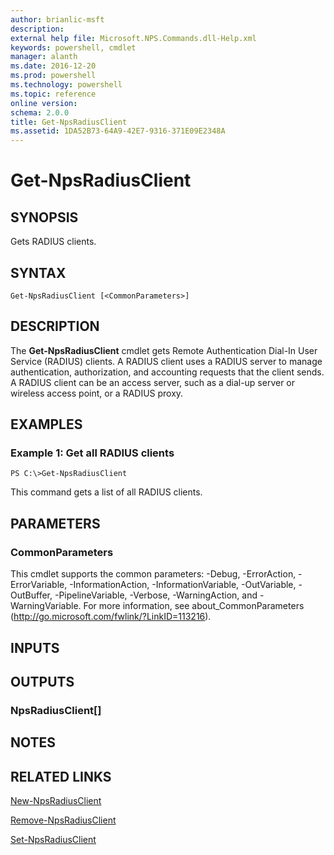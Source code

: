 ```yaml
---
author: brianlic-msft
description: 
external help file: Microsoft.NPS.Commands.dll-Help.xml
keywords: powershell, cmdlet
manager: alanth
ms.date: 2016-12-20
ms.prod: powershell
ms.technology: powershell
ms.topic: reference
online version: 
schema: 2.0.0
title: Get-NpsRadiusClient
ms.assetid: 1DA52B73-64A9-42E7-9316-371E09E2348A
---
```


# Get-NpsRadiusClient

## SYNOPSIS
Gets RADIUS clients.

## SYNTAX

```
Get-NpsRadiusClient [<CommonParameters>]
```

## DESCRIPTION
The **Get-NpsRadiusClient** cmdlet gets Remote Authentication Dial-In User Service (RADIUS) clients.
A RADIUS client uses a RADIUS server to manage authentication, authorization, and accounting requests that the client sends.
A RADIUS client can be an access server, such as a dial-up server or wireless access point, or a RADIUS proxy.

## EXAMPLES

### Example 1: Get all RADIUS clients
```
PS C:\>Get-NpsRadiusClient
```

This command gets a list of all RADIUS clients.

## PARAMETERS

### CommonParameters
This cmdlet supports the common parameters: -Debug, -ErrorAction, -ErrorVariable, -InformationAction, -InformationVariable, -OutVariable, -OutBuffer, -PipelineVariable, -Verbose, -WarningAction, and -WarningVariable. For more information, see about_CommonParameters (http://go.microsoft.com/fwlink/?LinkID=113216).

## INPUTS

## OUTPUTS

### NpsRadiusClient[]

## NOTES

## RELATED LINKS

[New-NpsRadiusClient](./New-NpsRadiusClient.md)

[Remove-NpsRadiusClient](./Remove-NpsRadiusClient.md)

[Set-NpsRadiusClient](./Set-NpsRadiusClient.md)

